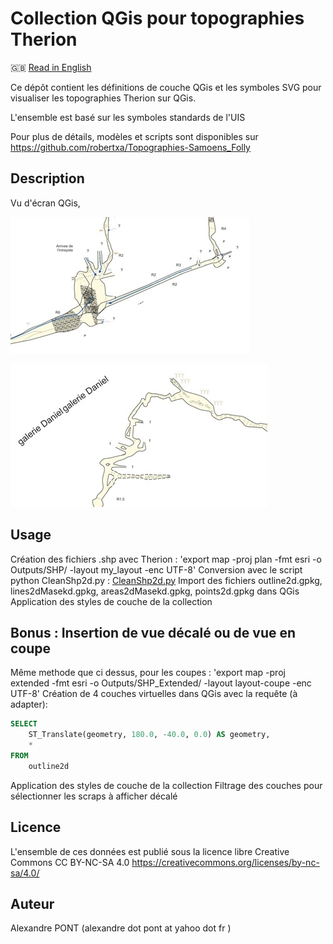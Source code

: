 Collection QGis pour topographies Therion
==========================================================================================================

🇬🇧 [Read in English](./README.en.md)

Ce dépôt contient les définitions de couche QGis et les symboles SVG pour visualiser les topographies Therion sur QGis.

L'ensemble est basé sur les symboles standards de l'UIS

Pour plus de détails, modèles et scripts sont disponibles sur https://github.com/robertxa/Topographies-Samoens_Folly


Description
-----------

Vu d'écran QGis, 

![Screenshot 1](./screenshot/screenshot_01.jpg)
  
![Screenshot 2](./screenshot/screenshot_02.jpg)


Usage
-----

Création des fichiers .shp avec Therion : 
'export map -proj plan -fmt esri -o Outputs/SHP/ -layout my_layout -enc UTF-8'
Conversion avec le script python CleanShp2d.py :
[CleanShp2d.py](https://github.com/robertxa/Topographies-Samoens_Folly/blob/master/Samoens-GIS/Scripts/CleanShp2d.py)
Import des fichiers  outline2d.gpkg, lines2dMasekd.gpkg, areas2dMasekd.gpkg, points2d.gpkg  dans QGis
Application des styles de couche de la collection

Bonus : Insertion de vue décalé ou de vue en coupe
--------------------------------------------------

Même methode que ci dessus, pour les coupes : 
'export map -proj extended -fmt esri -o Outputs/SHP_Extended/ -layout layout-coupe -enc UTF-8'
Création de 4 couches virtuelles dans QGis avec la requête (à adapter): 
```sql
SELECT 
    ST_Translate(geometry, 180.0, -40.0, 0.0) AS geometry,
    *
FROM 
    outline2d
```

Application des styles de couche de la collection
Filtrage des couches pour sélectionner les scraps à afficher décalé


Licence
-------

L'ensemble de ces données est publié sous la licence libre Creative Commons CC BY-NC-SA 4.0 
https://creativecommons.org/licenses/by-nc-sa/4.0/


Auteur
------

Alexandre PONT (alexandre dot pont at yahoo dot fr )

